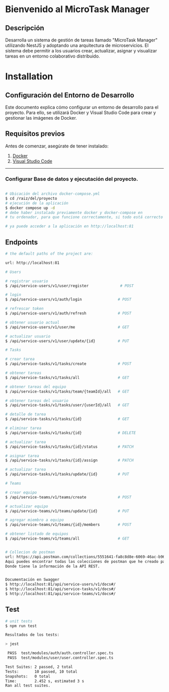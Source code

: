 # Bienvenido al MicroTask Manager

## Descripción
Desarrolla un sistema de gestión de tareas llamado "MicroTask Manager" utilizando NestJS y
adoptando una arquitectura de microservicios. El sistema debe permitir a los usuarios crear,
actualizar, asignar y visualizar tareas en un entorno colaborativo distribuido.


# Installation

## Configuración del Entorno de Desarrollo

Este documento explica cómo configurar un entorno de desarrollo para el proyecto. Para ello, se utilizará Docker y Visual Studio Code para crear y gestionar las imágenes de Docker.

## **Requisitos previos**

Antes de comenzar, asegúrate de tener instalado:

1. [Docker](https://www.docker.com/)  
2. [Visual Studio Code](https://code.visualstudio.com/)  

---
### Configurar Base de datos y ejecutación del proyecto.
```bash

# Ubicación del archivo docker-compose.yml
$ cd /raiz/del/proyecto
# ejecución de la aplicación
$ docker compose up -d
# debe haber instalado previamente docker y docker-compose en
# tu ordenador, para que funcione correctamente, si todo está correcto

# ya puede acceder a la aplicación en http://localhost:81
```

## Endpoints

```bash
# the default paths of the project are:

url: http://localhost:81

# Users

# registrar usuario
$ /api/service-users/v1/user/register              # POST

# login
$ /api/service-users/v1/auth/login                # POST

# refrescar token
$ /api/service-users/v1/auth/refresh              # POST

# obtener usuario actual
$ /api/service-users/v1/user/me                   # GET

# actualizar usuario
$ /api/service-users/v1/user/update/{id}          # PUT

# Tasks

# crear tarea
$ /api/service-tasks/v1/tasks/create              # POST

# obtener tareas
$ /api/service-tasks/v1/tasks/all                 # GET

# obtener tareas del equipo
$ /api/service-tasks/v1/tasks/team/{teamId}/all   # GET

# obtener tareas del usuario
$ /api/service-tasks/v1/tasks/user/{userId}/all   # GET

# detalle de tarea
$ /api/service-tasks/v1/tasks/{id}                # GET

# eliminar tarea
$ /api/service-tasks/v1/tasks/{id}                # DELETE

# actualizar tarea
$ /api/service-tasks/v1/tasks/{id}/status         # PATCH

# asignar tarea
$ /api/service-tasks/v1/tasks/{id}/assign         # PATCH

# actualizar tarea
$ /api/service-tasks/v1/tasks/update/{id}         # PUT

# Teams

# crear equipo
$ /api/service-teams/v1/teams/create              # POST

# actualizar equipo
$ /api/service-teams/v1/teams/update/{id}         # PUT

# agregar miembro a equipo
$ /api/service-teams/v1/teams/{id}/members        # POST

# obtener listado de equipos
$ /api/service-teams/v1/teams/all                 # GET


# Collecion de postman
url: https://api.postman.com/collections/5551641-fa8c8d8e-6069-46ac-b96b-6bfe458b999d?access_key=PMAT-01JHMYH33KT1CDNXSK57X3X7G1
Aqui puedes encontrar todas las colecciones de postman que he creado para este proyecto.
Donde tiene la información de la API REST.


Documentación en Swagger 
$ http://localhost:81/api/service-users/v1/docs#/
$ http://localhost:81/api/service-tasks/v1/docs#/
$ http://localhost:81/api/service-teams/v1/docs#/

```

## Test

```bash
# unit tests
$ npm run test

Resultados de los tests:

> jest

 PASS  test/modules/auth/auth.controller.spec.ts
 PASS  test/modules/user/user.controller.spec.ts

Test Suites: 2 passed, 2 total
Tests:       10 passed, 10 total
Snapshots:   0 total
Time:        2.452 s, estimated 3 s
Ran all test suites.